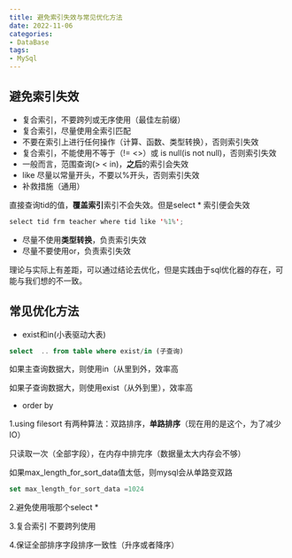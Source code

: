 ```yaml
---
title: 避免索引失效与常见优化方法
date: 2022-11-06
categories:
- DataBase
tags:
- MySql
---
```


## 避免索引失效

*  复合索引，不要跨列或无序使用（最佳左前缀）
*  复合索引，尽量使用全索引匹配
*  不要在索引上进行任何操作（计算、函数、类型转换），否则索引失效
*  复合索引，不能使用不等于（!= <>）或 is null(is not null)，否则索引失效
*  一般而言，范围查询(> < in)，**之后**的索引会失效
*  like 尽量以常量开头，不要以%开头，否则索引失效
*  补救措施（通用）

直接查询tid的值，**覆盖索引**索引不会失效。但是select * 索引便会失效

```java
select tid frm teacher where tid like '%1%';
```

* 尽量不使用**类型转换**，负责索引失效
* 尽量不要使用or，负责索引失效

理论与实际上有差距，可以通过结论去优化，但是实践由于sql优化器的存在，可能与我们想的不一致。

## 常见优化方法

* exist和in(小表驱动大表)

```sql
select  .. from table where exist/in (子查询)
```

如果主查询数据大，则使用in（从里到外，效率高

如果子查询数据大，则使用exist（从外到里），效率高

* order by

1.using filesort 有两种算法：双路排序，**单路排序**（现在用的是这个，为了减少IO）

只读取一次（全部字段），在内存中排完序（数据量太大内存会不够）

如果max_length_for_sort_data值太低，则mysql会从单路变双路

```sql
set max_length_for_sort_data =1024
```

2.避免使用哦那个select *

3.复合索引 不要跨列使用

4.保证全部排序字段排序一致性（升序或者降序）

